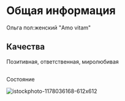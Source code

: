 # Общая информация
Ольга 
пол:женский 
"Amo vitam"
## Качества
Позитивная, ответственная, миролюбивая
##
Состояние

![istockphoto-1178036168-612x612](https://github.com/OlyaOzhigova/profile/assets/155555390/01dd2a9e-288c-46ab-84af-e11283ab51c3)

